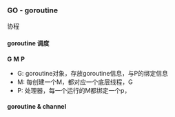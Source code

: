### GO - goroutine
协程


#### goroutine 调度
**G** **M** **P**
- G: goroutine对象，存放goroutine信息，与P的绑定信息
- M: 每创建一个M，都对应一个底层线程，G
- P: 处理器，每一个运行的M都绑定一个p，



#### goroutine & channel

